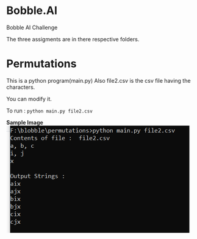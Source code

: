 # Bobble.AI
Bobble AI Challenge


The three assigments are in there respective folders.

# Permutations
This is a python program(main.py)
Also file2.csv is the csv file having the characters.

You can modify it.

To run :  ```python main.py file2.csv```

**Sample Image**
![permutation](https://github.com/kshubham506/Bobble.AI/blob/master/readmeimages/permutation.png)
